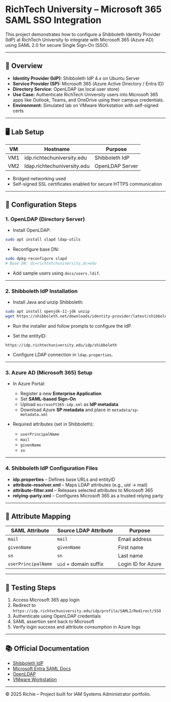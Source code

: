 # RichTech University – Microsoft 365 SAML SSO Integration

This project demonstrates how to configure a Shibboleth Identity Provider (IdP) at RichTech University to integrate with Microsoft 365 (Azure AD) using SAML 2.0 for secure Single Sign-On (SSO).

---

## 🧭 Overview

- **Identity Provider (IdP):** Shibboleth IdP 4.x on Ubuntu Server
- **Service Provider (SP):** Microsoft 365 (Azure Active Directory / Entra ID)
- **Directory Service:** OpenLDAP (as local user store)
- **Use Case:** Authenticate RichTech University users into Microsoft 365 apps like Outlook, Teams, and OneDrive using their campus credentials.
- **Environment:** Simulated lab on VMware Workstation with self-signed certs

---

## 🖥️ Lab Setup

| VM | Hostname                          | Purpose                     |
|----|-----------------------------------|-----------------------------|
| VM1| idp.richtechuniversity.edu        | Shibboleth IdP              |
| VM2| ldap.richtechuniversity.edu       | OpenLDAP Server             |

- Bridged networking used
- Self-signed SSL certificates enabled for secure HTTPS communication

---

## 🔧 Configuration Steps

### 1. OpenLDAP (Directory Server)

- Install OpenLDAP:

```bash
sudo apt install slapd ldap-utils
```

- Reconfigure base DN:

```bash
sudo dpkg-reconfigure slapd
# Base DN: dc=richtetchuniversity,dc=edu
```

- Add sample users using `docs/users.ldif`.

---

### 2. Shibboleth IdP Installation

- Install Java and unzip Shibboleth:

```bash
sudo apt install openjdk-11-jdk unzip
wget https://shibboleth.net/downloads/identity-provider/latest/shibboleth-identity-provider-4.x.x.tar.gz
```

- Run the installer and follow prompts to configure the IdP.

- Set the entityID:
```
https://idp.richtechuniversity.edu/idp/shibboleth
```

- Configure LDAP connection in `ldap.properties`.

---

### 3. Azure AD (Microsoft 365) Setup

- In Azure Portal:
  - Register a new **Enterprise Application**
  - Set **SAML-based Sign-On**
  - Upload `microsoft365-idp.xml` as **IdP metadata**
  - Download Azure **SP metadata** and place in `metadata/sp-metadata.xml`

- Required attributes (set in Shibboleth):
  - `userPrincipalName`
  - `mail`
  - `givenName`
  - `sn`

---

### 4. Shibboleth IdP Configuration Files

- **idp.properties** – Defines base URLs and entityID
- **attribute-resolver.xml** – Maps LDAP attributes (e.g., uid → mail)
- **attribute-filter.xml** – Releases selected attributes to Microsoft 365
- **relying-party.xml** – Configures Microsoft 365 as a trusted relying party

---

## 🔐 Attribute Mapping

| SAML Attribute        | Source LDAP Attribute | Purpose              |
|-----------------------|------------------------|----------------------|
| `mail`                | `mail`                 | Email address        |
| `givenName`           | `givenName`            | First name           |
| `sn`                  | `sn`                   | Last name            |
| `userPrincipalName`   | `uid` + domain suffix  | Login ID for Azure   |

---

## 🧪 Testing Steps

1. Access Microsoft 365 app login
2. Redirect to `https://idp.richtechuniversity.edu/idp/profile/SAML2/Redirect/SSO`
3. Authenticate using OpenLDAP credentials
4. SAML assertion sent back to Microsoft
5. Verify login success and attribute consumption in Azure logs

---

## 📚 Official Documentation

- [Shibboleth IdP](https://shibboleth.atlassian.net/wiki/spaces/IDP5/)
- [Microsoft Entra SAML Docs](https://learn.microsoft.com/en-us/azure/active-directory/manage-apps/configure-single-sign-on-non-gallery-applications)
- [OpenLDAP](https://www.openldap.org/doc/)
- [VMware Workstation](https://www.vmware.com/products/workstation-pro.html)

---

© 2025 Richie – Project built for IAM Systems Administrator portfolio.
